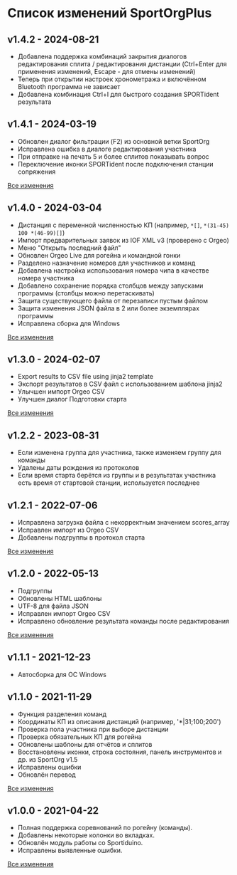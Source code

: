 # Список изменений SportOrgPlus

## v1.4.2 - 2024-08-21

* Добавлена поддержка комбинаций закрытия диалогов редактирования сплита / редактирования дистанции
(Ctrl+Enter для применения изменений, Escape - для отмены изменений)
* Теперь при открытии настроек хронометража и включённом Bluetooth программа не зависает
* Добавлена комбинация Ctrl+I для быстрого создания SPORTident результата

## v1.4.1 - 2024-03-19

* Обновлен диалог фильтрации (F2) из основной ветки SportOrg
* Исправлена ошибка в диалоге редактирования участника
* При отправке на печать 5 и более сплитов показывать вопрос
* Переключение иконки SPORTident после подключения станции сопряжения

[Все изменения](https://github.com/sembruk/sportorg-plus/compare/v1.4.0...v1.4.1)

## v1.4.0 - 2024-03-04

* Дистанция с переменной численностью КП (например, `*[]`, `*(31-45) 100 *(46-99)[]`)
* Импорт предварительных заявок из IOF XML v3 (проверено с Orgeo)
* Меню "Открыть последний файл"
* Обновлен Orgeo Live для рогейна и командной гонки
* Разделено назначение номеров для участников и команд
* Добавлена настройка использования номера чипа в качестве номера участника
* Добавлено сохранение порядка столбцов между запусками программы (столбцы можно перетаскивать)
* Защита существующего файла от перезаписи пустым файлом
* Защита изменения JSON файла в 2 или более экземплярах программы
* Исправлена сборка для Windows

[Все изменения](https://github.com/sembruk/sportorg-plus/compare/v1.3.0...v1.4.0)


## v1.3.0 - 2024-02-07

* Export results to CSV file using jinja2 template
* Экспорт результатов в CSV файл с использованием шаблона jinja2
* Улычшен импорт Orgeo CSV
* Улучшен диалог Подготовки старта

[Все изменения](https://github.com/sembruk/sportorg-plus/compare/v1.2.2...v1.3.0)

## v1.2.2 - 2023-08-31

* Если изменена группа для участника, также изменяем группу для команды
* Удалены даты рождения из протоколов
* Если время старта берётся из группы
и в результатах участника есть время от стартовой станции, используется последнее

## v1.2.1 - 2022-07-06

* Исправлена загрузка файла с некорректным значением scores_array
* Исправлен импорт из Orgeo CSV
* Добавлены подгруппы в протокол старта

[Все изменения](https://github.com/sembruk/sportorg-plus/compare/v1.2.0...v1.2.1)

## v1.2.0 - 2022-05-13

* Подгруппы
* Обновлены HTML шаблоны
* UTF-8 для файла JSON
* Исправлен импорт Orgeo CSV
* Исправлено обновление результата команды после редактирования

[Все изменения](https://github.com/sembruk/sportorg-plus/compare/v1.1.1...v1.2.0)

## v1.1.1 - 2021-12-23

* Автосборка для ОС Windows

## v1.1.0 - 2021-11-29

* Функция разделения команд
* Координаты КП из описания дистанций (например, '\*|31;100;200')
* Проверка пола участника при выборе дистанции
* Проверка обязательных КП для рогейна
* Обновлены шаблоны для отчётов и сплитов
* Восстановлены иконки, строка состояния, панель инструментов и др. из SportOrg v1.5
* Исправлены ошибки
* Обновлён перевод

[Все изменения](https://github.com/sembruk/sportorg-plus/compare/v1.0.0...v1.1.0)

## v1.0.0 - 2021-04-22

* Полная поддержка соревнований по рогейну (команды).
* Добавлены некоторые колонки во вкладках.
* Обновлён модуль работы со Sportiduino.
* Исправлены выявленные ошибки.

[Все изменения](https://github.com/sembruk/sportorg-plus/compare/3a69d94...v1.0.0)

